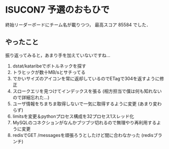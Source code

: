 # ISUCON7 予選のおもひで

終始リーダーボードにチーム名が載りつつ，
最高スコア 85584 でした．

## やったこと

振り返ってみると，あまり手を加えていないですね...

1. dstat/kataribeでボトルネックを探す
2. トラヒックが数十MB/sとサチってる
3. でかいサイズのアイコンを常に返却しているのでETagで304を返すように修正
4. スロークエリを見つけてインデックスを張る (相方担当で僕は何も知れないので詳細忘れた...)
5. ユーザ情報をちまちま取得しないで一気に取得するように変更 (あまり変わらず)
6. limitsを変更＆pythonプロセス構成を32プロセス1スレッド化
7. MySQLのコネクションがなんかブツブツ切れるので無理やり再利用するように変更
8. redisでGET /messagesを頑張ろうとしたけど間に合わなかった (redisブランチ)
